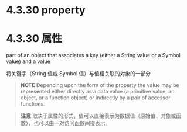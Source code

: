 # 4.3.30 property

# 4.3.30 属性

part of an object that associates a key (either a String value or a Symbol value) and a value

将关键字（String 值或 Symbol 值）与值相关联的对象的一部分

> **NOTE** Depending upon the form of the property the value may be represented either directly as a data value (a primitive value, an object, or a function object) or indirectly by a pair of accessor functions.

> **注意** 取决于属性的形式，值可以直接表示为数据值（原始值、对象或函数），也可以由一对访问函数间接表示。
